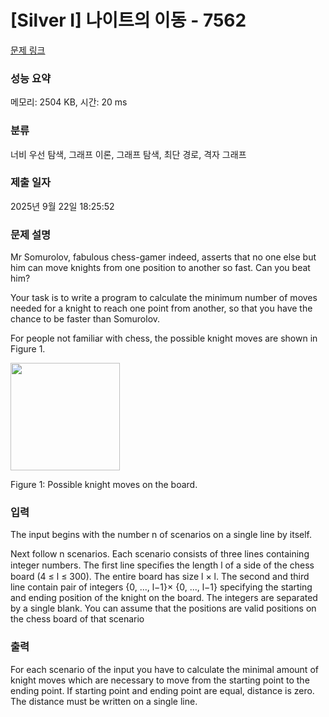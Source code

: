 # [Silver I] 나이트의 이동 - 7562 

[문제 링크](https://www.acmicpc.net/problem/7562) 

### 성능 요약

메모리: 2504 KB, 시간: 20 ms

### 분류

너비 우선 탐색, 그래프 이론, 그래프 탐색, 최단 경로, 격자 그래프

### 제출 일자

2025년 9월 22일 18:25:52

### 문제 설명

<p>Mr Somurolov, fabulous chess-gamer indeed, asserts that no one else but him can move knights from one position to another so fast. Can you beat him?</p>

<p>Your task is to write a program to calculate the minimum number of moves needed for a knight to reach one point from another, so that you have the chance to be faster than Somurolov.</p>

<p>For people not familiar with chess, the possible knight moves are shown in Figure 1.</p>

<p><img alt="" src="https://www.acmicpc.net/upload/images/knight.png" style="height:172px; width:175px"></p>

<p>Figure 1: Possible knight moves on the board.</p>

### 입력 

 <p>The input begins with the number n of scenarios on a single line by itself.</p>

<p>Next follow n scenarios. Each scenario consists of three lines containing integer numbers. The ﬁrst line speciﬁes the length l of a side of the chess board (4 ≤ l ≤ 300). The entire board has size l × l. The second and third line contain pair of integers {0, ..., l−1}× {0, ..., l−1} specifying the starting and ending position of the knight on the board. The integers are separated by a single blank. You can assume that the positions are valid positions on the chess board of that scenario</p>

### 출력 

 <p>For each scenario of the input you have to calculate the minimal amount of knight moves which are necessary to move from the starting point to the ending point. If starting point and ending point are equal, distance is zero. The distance must be written on a single line.</p>


